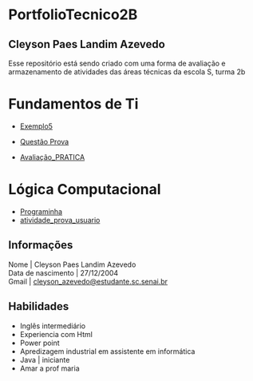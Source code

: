
# PortfolioTecnico2B
## Cleyson Paes Landim Azevedo

Esse repositório está sendo criado com uma forma de avaliação e armazenamento de atividades das áreas técnicas da escola S, turma 2b

# Fundamentos de Ti

* [Exemplo5](FundamentosTi/Exemplo5.sh)

* [Questão Prova](FundamentosTi/att_prova_permissoes.sh)
* [Avaliação_PRATICA](/FundamentosTi/Avaliação_Pratica/)
# Lógica Computacional
* [Programinha](LógicaComputacional/Programinha_Juros.java)
* [atividade_prova_usuario](FundamentosTi/atividade_prova_usuario.sh)
## Informações
Nome | Cleyson Paes Landim Azevedo <br>
Data de nascimento | 27/12/2004 <br>
Gmail | cleyson_azevedo@estudante.sc.senai.br


## Habilidades
* Inglês intermediário
* Experiencia com Html 
* Power point
* Apredizagem industrial em assistente em informática
* Java | iniciante
* Amar a prof maria

